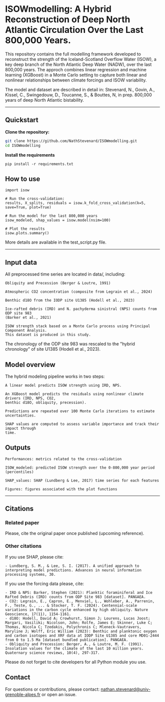 # ISOWmodelling: A Hybrid Reconstruction of Deep North Atlantic Circulation Over the Last 800,000 Years.

This repository contains the full modelling framework developed to reconstruct the strength 
of the Iceland-Scotland Overflow Water (ISOW), a key deep branch of the North Atlantic Deep 
Water (NADW), over the last 800,000 years. The approch combines linear regression and 
machine learning (XGBoost) in a Monte Carlo setting to capture both linear and nonlinear 
relationships between climate forcings and ISOW variability.

The model and dataset are described in detail in:
Stevenard, N., Govin, A., Kissel, C., Swingedouw, D., Toucanne, S., & Bouttes, N, in prep.
800,000 years of deep North Atlantic bistability.

---

## Quickstart

**Clone the repository:**

```bash
git clone https://github.com/NathStevenard/ISOWmodelling.git
cd ISOWmodelling
```
**Install the requirements**
```
pip install -r requirements.txt
```

## How to use
```
import isow

# Run the cross-validation:
results, X_splits, residuals = isow.k_fold_cross_validation(k=5, save=True, plot=True)

# Run the model for the last 800,000 years
isow_modeled, shap_values = isow.model(nsim=100)

# Plot the results
isow.plots.summary()  
```
More details are available in the test_script.py file.

---
## Input data

All preprocessed time series are located in data/, including:
    
    Obliquity and Precession (Berger & Loutre, 1991)

    Atmospheric CO2 concentration (composite from Legrain et al., 2024)

    Benthic d18O from the IODP site U1385 (Hodell et al., 2023)

    Ice-rafted debris (IRD) and N. pachyderma sinistral (NPS) counts from ODP site 983 
    (Barker et al., 2021)

    ISOW strength stack based on a Monte Carlo process using Principal Component Analysis. 
    This dataset is produced in this study.

The chronology of the ODP site 983 was rescaled to the "hybrid chronology" of site U1385
(Hodell et al., 2023).

## Model overview

The hybrid modeling pipeline works in two steps:

    A linear model predicts ISOW strength using IRD, NPS.

    An XGBoost model predicts the residuals using nonlinear climate drivers (IRD, NPS, CO2, 
    benthic d18O, obliquity, precession).

    Predictions are repeated over 100 Monte Carlo iterations to estimate uncertainties.

    SHAP values are computed to assess variable importance and track their impact through 
    time.

## Outputs

    Performances: metrics related to the cross-validation    

    ISOW_modeled: predicted ISOW strength over the 0-800,000 year period (percentiles)

    SHAP_values: SHAP (Lundberg & Lee, 2017) time series for each features

    Figures: figures associated with the plot functions

---

## Citations

### Related paper
Please, cite the original paper once published (upcoming reference).

### Other citations
If you use SHAP, please cite:

    - Lundberg, S. M., & Lee, S. I. (2017). A unified approach to interpreting model predictions. Advances in neural information processing systems, 30.

If you use the forcing data please, cite:

    - IRD & NPS: Barker, Stephen (2021): Planktic foraminiferal and Ice Rafted Debris (IRD) counts from ODP Site 983 [dataset]. PANGAEA.
    - CO2: Legrain, E., Capron, E., Menviel, L., Wohleber, A., Parrenin, F., Teste, G., ... & Stocker, T. F. (2024). Centennial-scale variations in the carbon cycle enhanced by high obliquity. Nature Geoscience, 17(11), 1154-1161.
    - d18O: Hodell, David A; Crowhurst, Simon J; Lourens, Lucas Joost; Margari, Vasiliki; Nicolson, John; Rolfe, James E; Skinner, Luke C; Thomas, Nicola C; Tzedakis, Polychronis C; Mleneck-Vautravers, Maryline J; Wolff, Eric William (2023): Benthic and planktonic oxygen and carbon isotopes and XRF data at IODP Site U1385 and core MD01-2444 from 0 to 1.5 Ma [dataset bundled publication]. PANGAEA.
    - Obliquity and Precession: Berger, A., & Loutre, M. F. (1991). Insolation values for the climate of the last 10 million years. Quaternary science reviews, 10(4), 297-317.

Please do not forget to cite developers for all Python module you use.

## Contact

For questions or contributions, please contact:
nathan.stevenard@univ-grenoble-alpes.fr or open an issue.
